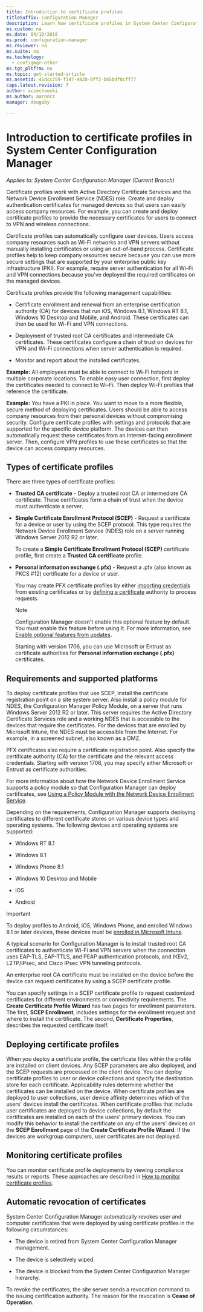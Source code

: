 ```yaml
---
title: Introduction to certificate profiles
titleSuffix: Configuration Manager
description: Learn how certificate profiles in System Center Configuration Manager work with Active Directory Certificate Services.
ms.custom: na
ms.date: 04/10/2018
ms.prod: configuration-manager
ms.reviewer: na
ms.suite: na
ms.technology:
  - configmgr-other
ms.tgt_pltfrm: na
ms.topic: get-started-article
ms.assetid: 41dcc259-f147-4420-bff2-b65bdf8cff77
caps.latest.revision: 7
author: aczechowski
ms.author: aaroncz
manager: dougeby

---
```


# Introduction to certificate profiles in System Center Configuration Manager

*Applies to: System Center Configuration Manager (Current Branch)*


Certificate profiles work with Active Directory Certificate Services and the Network Device Enrollment Service (NDES) role. Create and deploy authentication certificates for managed devices so that users can easily access company resources. For example, you can create and deploy certificate profiles to provide the necessary certificates for users to connect to VPN and wireless connections.

Certificate profiles can automatically configure user devices. Users access company resources such as Wi-Fi networks and VPN servers without manually installing certificates or using an out-of-band process. Certificate profiles help to keep company resources secure because you can use more secure settings that are supported by your enterprise public key infrastructure (PKI). For example, require server authentication for all Wi-Fi and VPN connections because you've deployed the required certificates on the managed devices.   

Certificate profiles provide the following management capabilities:  

-   Certificate enrollment and renewal from an enterprise certification authority (CA) for devices that run iOS, Windows 8.1, Windows RT 8.1, Windows 10 Desktop and Mobile, and Android. These certificates can then be used for Wi-Fi and VPN connections.  

-   Deployment of trusted root CA certificates and intermediate CA certificates. These certificates configure a chain of trust on devices for VPN and Wi-Fi connections when server authentication is required.  

-   Monitor and report about the installed certificates.  

**Example:** All employees must be able to connect to Wi-Fi hotspots in multiple corporate locations. To enable easy user connection, first deploy the certificates needed to connect to Wi-Fi. Then deploy Wi-Fi profiles that reference the certificate.  

**Example:** You have a PKI in place. You want to move to a more flexible, secure method of deploying certificates. Users should be able to access company resources from their personal devices without compromising security. Configure certificate profiles with settings and protocols that are supported for the specific device platform. The devices can then automatically request these certificates from an Internet-facing enrollment server. Then, configure VPN profiles to use these certificates so that the device can access company resources.  



## Types of certificate profiles  
 There are three types of certificate profiles:  

-   **Trusted CA certificate** - Deploy a trusted root CA or intermediate CA certificate. These certificates form a chain of trust when the device must authenticate a server.  

-   **Simple Certificate Enrollment Protocol (SCEP)** - Request a certificate for a device or user by using the SCEP protocol. This type requires the Network Device Enrollment Service (NDES) role on a server running Windows Server 2012 R2 or later.

    To create a **Simple Certificate Enrollment Protocol (SCEP)** certificate profile, first create a **Trusted CA certificate** profile.

-   **Personal information exchange (.pfx)** - Request a .pfx (also known as PKCS #12) certificate for a device or user.<!--1321368-->  

    You may create PFX certificate profiles by either [importing credentials](/sccm/mdm/deploy-use/import-pfx-certificate-profiles) from existing certificates or by [defining a certificate](/sccm/mdm/deploy-use/create-pfx-certificate-profiles) authority to process requests.

    > [!Note]  
    > Configuration Manager doesn't enable this optional feature by default. You must enable this feature before using it. For more information, see [Enable optional features from updates](/sccm/core/servers/manage/install-in-console-updates#bkmk_options).<!--505213-->  

    Starting with version 1706, you can use Microsoft or Entrust as certificate authorities for **Personal information exchange (.pfx)** certificates.


## Requirements and supported platforms  
To deploy certificate profiles that use SCEP, install the certificate registration point on a site system server. Also install a policy module for NDES, the Configuration Manager Policy Module, on a server that runs Windows Server 2012 R2 or later. This server requires the Active Directory Certificate Services role and a working NDES that is accessible to the devices that require the certificates. For the devices that are enrolled by Microsoft Intune, the NDES must be accessible from the Internet. For example, in a screened subnet, also known as a DMZ.  

PFX certificates also require a certificate registration point. Also specify the certificate authority (CA) for the certificate and the relevant access credentials. Starting with version 1706, you may specify either Microsoft or Entrust as certificate authorities.  

For more information about how the Network Device Enrollment Service supports a policy module so that Configuration Manager can deploy certificates, see [Using a Policy Module with the Network Device Enrollment Service](http://go.microsoft.com/fwlink/p/?LinkId=328657).  

Depending on the requirements, Configuration Manager supports deploying certificates to different certificate stores on various device types and operating systems. The following devices and operating systems are supported:  

-   Windows RT 8.1  

-   Windows 8.1  

-   Windows Phone 8.1  

-   Windows 10 Desktop and Mobile  

-   iOS  

-   Android  

> [!IMPORTANT]  
>  To deploy profiles to Android, iOS, Windows Phone, and enrolled Windows 8.1 or later devices, these devices must be [enrolled in Microsoft Intune](/intune/device-enrollment).   

A typical scenario for Configuration Manager is to install trusted root CA certificates to authenticate Wi-Fi and VPN servers when the connection uses EAP-TLS, EAP-TTLS, and PEAP authentication protocols, and IKEv2, L2TP/IPsec, and Cisco IPsec VPN tunneling protocols.  

An enterprise root CA certificate must be installed on the device before the device can request certificates by using a SCEP certificate profile.  

You can specify settings in a SCEP certificate profile to request customized certificates for different environments or connectivity requirements. The **Create Certificate Profile Wizard** has two pages for enrollment parameters. The first, **SCEP Enrollment**, includes settings for the enrollment request and where to install the certificate. The second, **Certificate Properties**, describes the requested certificate itself.  

## Deploying certificate profiles  
 When you deploy a certificate profile, the certificate files within the profile are installed on client devices. Any SCEP parameters are also deployed, and the SCEP requests are processed on the client device. You can deploy certificate profiles to user or device collections and specify the destination store for each certificate. Applicability rules determine whether the certificates can be installed on the device. When certificate profiles are deployed to user collections, user device affinity determines which of the users' devices install the certificates. When certificate profiles that include user certificates are deployed to device collections, by default the certificates are installed on each of the users' primary devices. You can modify this behavior to install the certificate on any of the users' devices on the **SCEP Enrollment** page of the **Create Certificate Profile Wizard**. If the devices are workgroup computers, user certificates are not deployed.  

## Monitoring certificate profiles  

You can monitor certificate profile deployments by viewing compliance results or reports. These approaches are described in [How to monitor certificate profiles](/sccm/protect/deploy-use/monitor-certificate-profiles).


## Automatic revocation of certificates  
 System Center Configuration Manager automatically revokes user and computer certificates that were deployed by using certificate profiles in the following circumstances:  

-   The device is retired from System Center Configuration Manager management.  

-   The device is selectively wiped.  

-   The device is blocked from the System Center Configuration Manager hierarchy.  

 To revoke the certificates, the site server sends a revocation command to the issuing certification authority. The reason for the revocation is **Cease of Operation**.  
